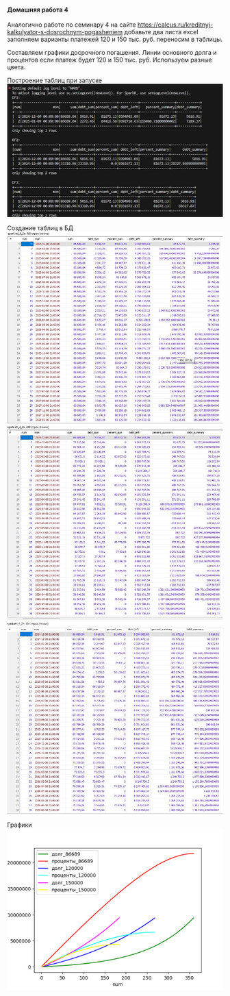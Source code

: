 #### Домашняя работа 4

Аналогично работе по семинару 4 на сайте https://calcus.ru/kreditnyj-kalkulyator-s-dosrochnym-pogasheniem добавьте два листа excel 
заполняем варианты платежей 120 и 150 тыс. руб. переносим в таблицы.

Составляем графики досрочного погашения. Линии основного долга и процентов если платеж будет 120 и 150 тыс. руб. Используем разные цвета.

Построение таблиц при запуске
![запуск](запуск.jpg)

Создание таблиц в БД
![etl_2a](etl_2a.jpg)
![etl_2b](etl_2b.jpg)
![etl_2c](etl_2c.jpg)

Графики
![table](table.jpg)
